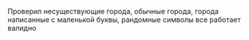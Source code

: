 Проверил несуществующие города, обычные города, города написанные с маленькой буквы, рандомные символы все работает валидно
